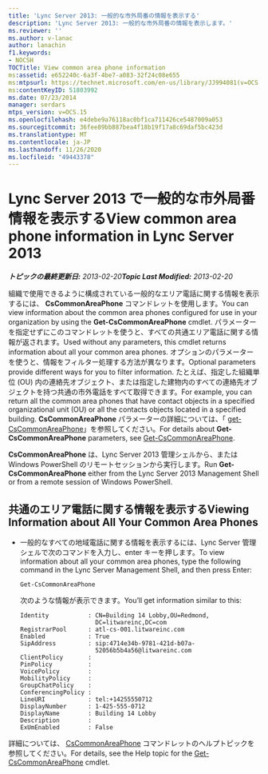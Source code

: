 ```yaml
---
title: 'Lync Server 2013: 一般的な市外局番の情報を表示する'
description: 'Lync Server 2013: 一般的な市外局番の情報を表示します。'
ms.reviewer: ''
ms.author: v-lanac
author: lanachin
f1.keywords:
- NOCSH
TOCTitle: View common area phone information
ms:assetid: e652240c-6a3f-4be7-a083-32f24c08e655
ms:mtpsurl: https://technet.microsoft.com/en-us/library/JJ994081(v=OCS.15)
ms:contentKeyID: 51803992
ms.date: 07/23/2014
manager: serdars
mtps_version: v=OCS.15
ms.openlocfilehash: e4debe9a76118ac0bf1ca711426ce5487009a053
ms.sourcegitcommit: 36fee89bb887bea4f18b19f17a8c69daf5bc423d
ms.translationtype: MT
ms.contentlocale: ja-JP
ms.lasthandoff: 11/26/2020
ms.locfileid: "49443378"
---
```

# <a name="view-common-area-phone-information-in-lync-server-2013"></a><span data-ttu-id="3a42a-103">Lync Server 2013 で一般的な市外局番情報を表示する</span><span class="sxs-lookup"><span data-stu-id="3a42a-103">View common area phone information in Lync Server 2013</span></span>

<div data-xmlns="http://www.w3.org/1999/xhtml">

<div class="topic" data-xmlns="http://www.w3.org/1999/xhtml" data-msxsl="urn:schemas-microsoft-com:xslt" data-cs="https://msdn.microsoft.com/">

<div data-asp="https://msdn2.microsoft.com/asp">



</div>

<div id="mainSection">

<div id="mainBody"><span data-ttu-id="3a42a-104">

<span> </span></span><span class="sxs-lookup"><span data-stu-id="3a42a-104">

<span> </span></span></span>

<span data-ttu-id="3a42a-105">_**トピックの最終更新日:** 2013-02-20_</span><span class="sxs-lookup"><span data-stu-id="3a42a-105">_**Topic Last Modified:** 2013-02-20_</span></span>

<span data-ttu-id="3a42a-106">組織で使用できるように構成されている一般的なエリア電話に関する情報を表示するには、 **CsCommonAreaPhone** コマンドレットを使用します。</span><span class="sxs-lookup"><span data-stu-id="3a42a-106">You can view information about the common area phones configured for use in your organization by using the **Get-CsCommonAreaPhone** cmdlet.</span></span> <span data-ttu-id="3a42a-107">パラメーターを指定せずにこのコマンドレットを使うと、すべての共通エリア電話に関する情報が返されます。</span><span class="sxs-lookup"><span data-stu-id="3a42a-107">Used without any parameters, this cmdlet returns information about all your common area phones.</span></span> <span data-ttu-id="3a42a-108">オプションのパラメーターを使うと、情報をフィルター処理する方法が異なります。</span><span class="sxs-lookup"><span data-stu-id="3a42a-108">Optional parameters provide different ways for you to filter information.</span></span> <span data-ttu-id="3a42a-109">たとえば、指定した組織単位 (OU) 内の連絡先オブジェクト、または指定した建物内のすべての連絡先オブジェクトを持つ共通の市外電話をすべて取得できます。</span><span class="sxs-lookup"><span data-stu-id="3a42a-109">For example, you can return all the common area phones that have contact objects in a specified organizational unit (OU) or all the contacts objects located in a specified building.</span></span> <span data-ttu-id="3a42a-110">**CsCommonAreaPhone** パラメーターの詳細については、「 [get-CsCommonAreaPhone](https://docs.microsoft.com/powershell/module/skype/Get-CsCommonAreaPhone)」を参照してください。</span><span class="sxs-lookup"><span data-stu-id="3a42a-110">For details about **Get-CsCommonAreaPhone** parameters, see [Get-CsCommonAreaPhone](https://docs.microsoft.com/powershell/module/skype/Get-CsCommonAreaPhone).</span></span>

<span data-ttu-id="3a42a-111">**CsCommonAreaPhone** は、Lync Server 2013 管理シェルから、または Windows PowerShell のリモートセッションから実行します。</span><span class="sxs-lookup"><span data-stu-id="3a42a-111">Run **Get-CsCommonAreaPhone** either from the Lync Server 2013 Management Shell or from a remote session of Windows PowerShell.</span></span>

<div>


<div>

## <a name="viewing-information-about-all-your-common-area-phones"></a><span data-ttu-id="3a42a-112">共通のエリア電話に関する情報を表示する</span><span class="sxs-lookup"><span data-stu-id="3a42a-112">Viewing Information about All Your Common Area Phones</span></span>

  - <span data-ttu-id="3a42a-113">一般的なすべての地域電話に関する情報を表示するには、Lync Server 管理シェルで次のコマンドを入力し、enter キーを押します。</span><span class="sxs-lookup"><span data-stu-id="3a42a-113">To view information about all your common area phones, type the following command in the Lync Server Management Shell, and then press Enter:</span></span>
    
        Get-CsCommonAreaPhone
    
    <span data-ttu-id="3a42a-114">次のような情報が表示できます。</span><span class="sxs-lookup"><span data-stu-id="3a42a-114">You’ll get information similar to this:</span></span>
    
        Identity           : CN=Building 14 Lobby,OU=Redmond,
                             DC=litwareinc,DC=com
        RegistrarPool      : atl-cs-001.litwareinc.com
        Enabled            : True
        SipAddress         : sip:4714e34b-9781-421d-b07a-
                             52056b5b4a56@litwareinc.com
        ClientPolicy       :
        PinPolicy          :
        VoicePolicy        :
        MobilityPolicy     :
        GroupChatPolicy    :
        ConferencingPolicy :
        LineURI            : tel:+14255550712
        DisplayNumber      : 1-425-555-0712
        DisplayName        : Building 14 Lobby
        Description        :
        ExUmEnabled        : False

</div>

<span data-ttu-id="3a42a-115">詳細については、 [CsCommonAreaPhone](https://docs.microsoft.com/powershell/module/skype/Get-CsCommonAreaPhone) コマンドレットのヘルプトピックを参照してください。</span><span class="sxs-lookup"><span data-stu-id="3a42a-115">For details, see the Help topic for the [Get-CsCommonAreaPhone](https://docs.microsoft.com/powershell/module/skype/Get-CsCommonAreaPhone) cmdlet.</span></span>

<span data-ttu-id="3a42a-116"></div>

</div>

<span> </span>

</div>

</div>

</span><span class="sxs-lookup"><span data-stu-id="3a42a-116"></div>

</div>

<span> </span>

</div>

</div>

</span></span></div>

